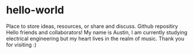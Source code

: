# hello-world
Place to store ideas, resources, or share and discuss. Github repositiry
Hello friends and collaborators! My name is Austin, I am currently studying electrical engineering but my heart lives in the realm of music. Thank you for visiting :)
